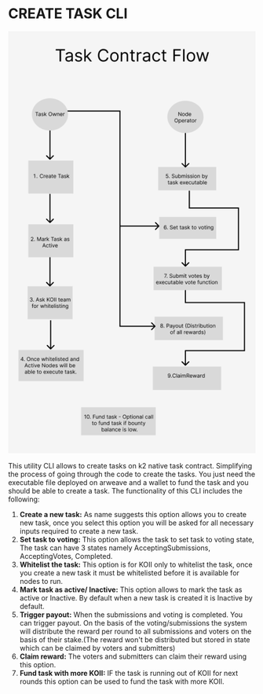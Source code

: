# CREATE TASK CLI

![alt text](image.png "Task Contract Flow")

This utility CLI allows to create tasks on k2 native task contract. Simplifying the process of going through the code to create the tasks. You just need the executable file deployed on arweave and a wallet to fund the task and you should be able to create a task. The functionality of this CLI includes the following:

1. **Create a new task:** As name suggests this option allows you to create new task, once you select this option you will be asked for all necessary inputs required to create a new task.
2. **Set task to voting:** This option allows the task to set task to voting state, The task can have 3 states namely AcceptingSubmissions, AcceptingVotes, Completed.
3. **Whitelist the task:** This option is for KOII only to whitelist the task, once you create a new task it must be whitelisted before it is available for nodes to run.
4. **Mark task as active/ Inactive:** This option allows to mark the task as active or Inactive. By default when a new task is created it is Inactive by default.
5. **Trigger payout:** When the submissions and voting is completed. You can trigger payout. On the basis of the voting/submissions the system will distribute the reward per round to all submissions and voters on the basis of their stake.(The reward won't be distributed but stored in state which can be claimed by voters and submitters)
6. **Claim reward:** The voters and submitters can claim their reward using this option.
7. **Fund task with more KOII:** IF the task is running out of KOII for next rounds this option can be used to fund the task with more KOII.